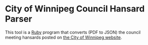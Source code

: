 # City of Winnipeg Council Hansard Parser

This tool is a [Ruby](https://www.ruby-lang.org) program that converts (PDF to JSON) the council meeting hansards posted on [the City of Winnipeg website](http://winnipeg.ca/clkdmis/DocSearch.asp?CommitteeType=C&DocumentType=H).



